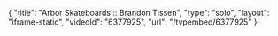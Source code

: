 {
    "title": "Arbor Skateboards :: Brandon Tissen",
    "type": "solo",
    "layout": "iframe-static",
    "videoId": "6377925",
    "url": "\/tvpembed\/6377925"
}